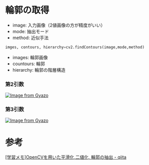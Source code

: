 # 輪郭の取得

- image: 入力画像（2値画像の方が精度がいい）
- mode: 抽出モード
- method: 近似手法

```python
imges, contours, hierarchy=cv2.findContours(image,mode,method)
```

- images: 輪郭画像
- countours: 輪郭
- hierarchy: 輪郭の階層構造

### 第2引数

[![Image from Gyazo](https://i.gyazo.com/fc36560769f59a901d5331445f4b2b37.png)](https://gyazo.com/fc36560769f59a901d5331445f4b2b37)

### 第3引数

[![Image from Gyazo](https://i.gyazo.com/56370a34c278a0d4c41e5bd345be0a1e.png)](https://gyazo.com/56370a34c278a0d4c41e5bd345be0a1e)

# 参考

[[学習メモ]OpenCVを用いた平滑化,二値化, 輪郭の抽出 - qiita](https://qiita.com/ankomotch/items/74884b0ca24b739159c0)